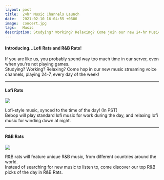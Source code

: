 ```yaml
---
layout: post
title:  24hr Music Channels Launch
date:   2021-02-10 16:04:55 +0300
image:  concert.jpg
tags:   Music
description: Studying? Working? Relaxing? Come join our new 24-hr Music Playlist streams!
---
```


#### Introducing...Lofi Rats and R&B Rats!

If you are like us, you probably spend way too much time in our server, even when you're not playing games.  
Studying? Working? Relaxing? Come hop in our new music streaming voice channels, playing 24-7, every day of the week!  

***

#### Lofi Rats  

![]({{site.baseurl}}/img/lofi.jpg)

Lofi-style music, synced to the time of the day! (In PST)  
Bebop will play standard lofi music for work during the day, and relaxing lofi music for winding down at night.  

***

#### R&B Rats  

![]({{site.baseurl}}/img/drums.jpg)

R&B rats will feature unique R&B music, from different countries around the world.  
Instead of searching for new music to listen to, come discover our top R&B picks of the day in R&B Rats.  





